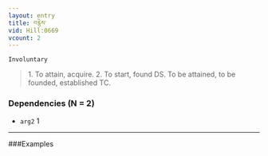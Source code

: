 ```yaml
---
layout: entry
title: བརྙེས་
vid: Hill:0669
vcount: 2
---
```

`Involuntary` 
> 1\.
 To attain, acquire\.
 2\.
 To start, found DS\.
 To be attained, to be founded, established TC\.

### Dependencies (N = 2)
* `arg2` 1

---

###Examples



